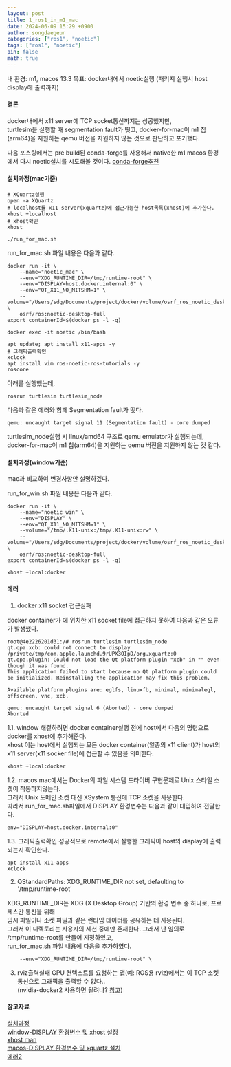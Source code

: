 ```yaml
---
layout: post
title: 1_ros1_in_m1_mac
date: 2024-06-09 15:29 +0900
author: songdaegeun
categories: ["ros1", "noetic"]
tags: ["ros1", "noetic"]
pin: false
math: true
---
```


내 환경: m1, macos 13.3
목표: docker내에서 noetic실행 (패키지 실행시 host display에 출력까지)

#### 결론 

docker내에서 x11 server에 TCP socket통신까지는 성공했지만,  
turtlesim을 실행할 때 segmentation fault가 떳고, docker-for-mac이 m1 칩(arm64)을 지원하는 qemu 버전을 지원하지 않는 것으로 판단하고 포기했다.  

다음 포스팅에서는 pre build된 conda-forge를 사용해서 native한 m1 macos 환경에서 다시 noetic설치를 시도해볼 것이다.
[conda-forge추천](https://discourse.ros.org/t/ros-gui-on-macbook-air-m1-chip/27205/6)

#### 설치과정(mac기준)

```
# XQuartz실행
open -a XQuartz
# localhost를 x11 server(xquartz)에 접근가능한 host목록(xhost)에 추가한다.
xhost +localhost
# xhost확인 
xhost
```

```
./run_for_mac.sh
```
run_for_mac.sh 파일 내용은 다음과 같다.  

```
docker run -it \
    --name="noetic_mac" \
	--env="XDG_RUNTIME_DIR=/tmp/runtime-root" \
    --env="DISPLAY=host.docker.internal:0" \
    --env="QT_X11_NO_MITSHM=1" \
    --volume="/Users/sdg/Documents/project/docker/volume/osrf_ros_noetic_desktop_full:/mnt:rw" \
    osrf/ros:noetic-desktop-full
export containerId=$(docker ps -l -q)
```

```
docker exec -it noetic /bin/bash
```

```
apt update; apt install x11-apps -y
# 그래픽출력확인
xclock
apt install vim ros-noetic-ros-tutorials -y
roscore
```
아래를 실행했는데,
```
rosrun turtlesim turtlesim_node
```
다음과 같은 에러와 함께 Segmentation fault가 떳다.  
```
qemu: uncaught target signal 11 (Segmentation fault) - core dumped
```
turtlesim_node실행 시 linux/amd64 구조로 qemu emulator가 실행되는데, 
docker-for-mac이 m1 칩(arm64)을 지원하는 qemu 버전을 지원하지 않는 것 같다. 

#### 설치과정(window기준)

mac과 비교하여 변경사항만 설명하겠다.  

run_for_win.sh 파일 내용은 다음과 같다.  

```
docker run -it \
    --name="noetic_win" \
    --env="DISPLAY" \
    --env="QT_X11_NO_MITSHM=1" \
    --volume="/tmp/.X11-unix:/tmp/.X11-unix:rw" \
    --volume="/Users/sdg/Documents/project/docker/volume/osrf_ros_noetic_desktop_full:/mnt:rw" \
    osrf/ros:noetic-desktop-full
export containerId=$(docker ps -l -q)
```
```
xhost +local:docker
```

#### 에러

1. docker x11 socket 접근실패

docker container가 에 위치한 x11 socket file에 접근하지 못하여 다음과 같은 오류가 발생했다.
```
root@4e2226201d31:/# rosrun turtlesim turtlesim_node
qt.qpa.xcb: could not connect to display /private/tmp/com.apple.launchd.9rUPX3OIpD/org.xquartz:0
qt.qpa.plugin: Could not load the Qt platform plugin "xcb" in "" even though it was found.
This application failed to start because no Qt platform plugin could be initialized. Reinstalling the application may fix this problem.

Available platform plugins are: eglfs, linuxfb, minimal, minimalegl, offscreen, vnc, xcb.

qemu: uncaught target signal 6 (Aborted) - core dumped
Aborted
```

1.1. window
해결하려면 docker container실행 전에 host에서 다음의 명령으로 docker를 xhost에 추가해준다.  
xhost
이는 host에서 실행되는 모든 docker container(일종의 x11 client)가 host의 x11 server(x11 socker file)에 접근할 수 있음을 의미한다.  
```
xhost +local:docker
```

1.2. macos
mac에서는 Docker의 파일 시스템 드라이버 구현문제로 Unix 스타일 소켓이 작동하지않는다.  
그래서 Unix 도메인 소켓 대신 XSystem 통신에 TCP 소켓을 사용한다.  
따라서 run_for_mac.sh파일에서 DISPLAY 환경변수는 다음과 같이 대입하여 전달한다.  
```
env="DISPLAY=host.docker.internal:0"
```

1.3. 그래픽출력확인
성공적으로 remote에서 실행한 그래픽이 host의 display에 출력되는지 확인한다.  
```
apt install x11-apps
xclock
```
2. QStandardPaths: XDG_RUNTIME_DIR not set, defaulting to '/tmp/runtime-root'

XDG_RUNTIME_DIR는 XDG (X Desktop Group) 기반의 환경 변수 중 하나로, 프로세스간 통신을 위해  
임시 파일이나 소켓 파일과 같은 런타임 데이터를 공유하는 데 사용된다.  
그래서 이 디렉토리는 사용자의 세션 중에만 존재한다. 그래서 난 임의로 /tmp/runtime-root를 만들어 지정하였고,  
run_for_mac.sh 파일 내용에 다음을 추가하였다.

```
	--env="XDG_RUNTIME_DIR=/tmp/runtime-root" \
```

3. rviz출력실패
GPU 컨텍스트를 요청하는 앱(예: ROS용 rviz)에서는 이 TCP 소켓통신으로 그래픽을 출력할 수 없다..  
(nvidia-docker2 사용하면 될려나? [참고](https://d-ontory.tistory.com/8))


#### 참고자료
[설치과정](https://www.cv-learn.com/20210912-ros-tutorials-1/)  
[window-DISPLAY 환경변수 및 xhost 설정](https://blog.naver.com/occidere/221133121595)  
[xhost man](https://linux.die.net/man/1/xhost)  
[macos-DISPLAY 환경변수 및 xquartz 설치](http://mamykin.com/posts/running-x-apps-on-mac-with-docker/)  
[에러2](https://stackoverflow.com/questions/59790350/qstandardpaths-xdg-runtime-dir-not-set-defaulting-to-tmp-runtime-aadithyasb)
